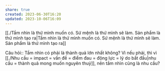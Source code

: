 ```yaml
---
share: true
created: 2023-06-30T16:20
updated: 2023-10-06T16:09
---
```

[[./Tầm nhìn là thứ mình muốn có. Sứ mệnh là thứ mình sẽ làm. Sản phẩm là thứ mình tạo ra|Tầm nhìn là thứ mình muốn có. Sứ mệnh là thứ mình sẽ làm. Sản phẩm là thứ mình tạo ra]]

Câu hỏi:: Tầm nhìn có phải là thành quả lớn nhất không? Vì nếu phải, thì vì [[./Nhu cầu = impact = vấn đề = điểm đau = động lực = lý do bắt đầu|nhu cầu = thành quả mong muốn nguyên thuỷ]], nên tầm nhìn cũng là nhu cầu?
